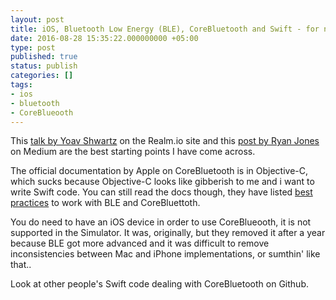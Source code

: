 ```yaml
---
layout: post
title: iOS, Bluetooth Low Energy (BLE), CoreBluetooth and Swift - for noobs
date: 2016-08-28 15:35:22.000000000 +05:00
type: post
published: true
status: publish
categories: []
tags:
- ios
- bluetooth
- CoreBlueooth
---
```


This [talk by Yoav Shwartz](https://realm.io/news/yoav-schwartz-corebluetooth-peripherals/) on the Realm.io site and this [post by Ryan Jones](https://medium.com/@ryanjjones10/how-to-set-up-ble-with-swift-2-2-34bb6f209de2) on Medium are the best starting points I have come across. 

The official documentation by Apple on CoreBluetooth is in Objective-C, which sucks because Objective-C looks like gibberish to me and i want to write Swift code. You can still read the docs though, they have listed [best practices](https://developer.apple.com/library/ios/documentation/NetworkingInternetWeb/Conceptual/CoreBluetooth_concepts/BestPracticesForInteractingWithARemotePeripheralDevice/BestPracticesForInteractingWithARemotePeripheralDevice.html) to work with BLE and CoreBluettoth.

You do need to have an iOS device in order to use CoreBlueooth, it is not supported in the Simulator. It was, originally, but they removed it after a year because BLE got more advanced and it was difficult to remove inconsistencies between Mac and iPhone implementations, or sumthin' like that..

Look at other people's Swift code dealing with CoreBluetooth on Github.